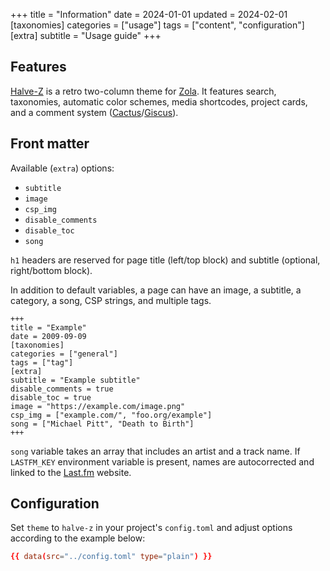 +++
title = "Information"
date = 2024-01-01
updated = 2024-02-01
[taxonomies]
categories = ["usage"]
tags = ["content", "configuration"]
[extra]
subtitle = "Usage guide"
+++

## Features

[Halve-Z](https://github.com/charlesrocket/halve-z) is a retro two-column theme for [Zola](https://github.com/getzola/zola). It features search, taxonomies, automatic color schemes, media shortcodes, project cards, and a comment system ([Cactus](https://cactus.chat)/[Giscus](https://giscus.app)).

## Front matter

Available (`extra`) options:
* `subtitle`
* `image`
* `csp_img`
* `disable_comments`
* `disable_toc`
* `song`

<p class="notice_info"><code>h1</code> headers are reserved for page title (left/top block) and subtitle (optional, right/bottom block).</p>

In addition to default variables, a page can have an image, a subtitle, a category, a song, CSP strings, and multiple tags.

```
+++
title = "Example"
date = 2009-09-09
[taxonomies]
categories = ["general"]
tags = ["tag"]
[extra]
subtitle = "Example subtitle"
disable_comments = true
disable_toc = true
image = "https://example.com/image.png"
csp_img = ["example.com/", "foo.org/example"]
song = ["Michael Pitt", "Death to Birth"]
+++
```

`song` variable takes an array that includes an artist and a track name. If `LASTFM_KEY` environment variable is present, names are autocorrected and linked to the [Last.fm](https://www.last.fm/) website.

## Configuration

Set `theme` to `halve-z` in your project's `config.toml` and adjust options according to the example below:

```toml
{{ data(src="../config.toml" type="plain") }}
```
